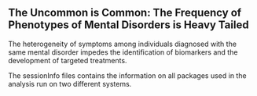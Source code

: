 ## The Uncommon is Common: The Frequency of Phenotypes of Mental Disorders is Heavy Tailed

The heterogeneity of symptoms among individuals diagnosed with the same mental disorder impedes the identification of biomarkers and the development of targeted treatments.

The sessionInfo files contains the information on all packages used in the analysis run on two different systems.
